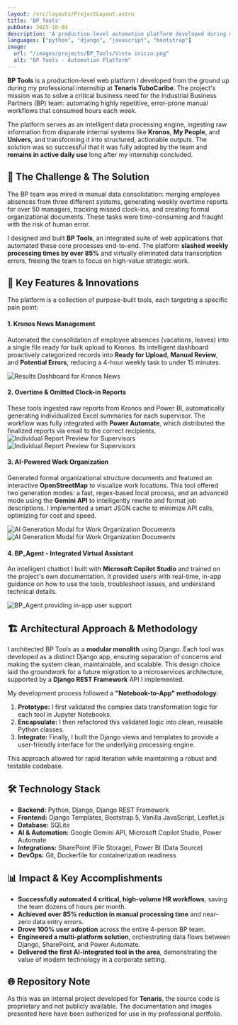 ```yaml
---
layout: /src/layouts/ProjectLayout.astro
title: 'BP Tools'
pubDate: 2025-10-04
description: 'A production-level automation platform developed during my internship at Tenaris. It transformed key HR workflows, reducing manual processing time by over 85% and is still in active use.'
languages: ["python", "django", "javascript", "bootstrap"]
image:
  url: "/images/projects/BP_Tools/Vista inicio.png" 
  alt: "BP Tools - Automation Platform"
---
```


**BP Tools** is a production-level web platform I developed from the ground up during my professional internship at **Tenaris TuboCaribe**. The project's mission was to solve a critical business need for the Industrial Business Partners (BP) team: automating highly repetitive, error-prone manual workflows that consumed hours each week.

The platform serves as an intelligent data processing engine, ingesting raw information from disparate internal systems like **Kronos**, **My People**, and **Univers**, and transforming it into structured, actionable outputs. The solution was so successful that it was fully adopted by the team and **remains in active daily use** long after my internship concluded.

## 🎯 The Challenge & The Solution

The BP team was mired in manual data consolidation: merging employee absences from three different systems, generating weekly overtime reports for over 50 managers, tracking missed clock-ins, and creating formal organizational documents. These tasks were time-consuming and fraught with the risk of human error.

I designed and built **BP Tools**, an integrated suite of web applications that automated these core processes end-to-end. The platform **slashed weekly processing times by over 85%** and virtually eliminated data transcription errors, freeing the team to focus on high-value strategic work.

## 🧩 Key Features & Innovations

The platform is a collection of purpose-built tools, each targeting a specific pain point:

#### 1. Kronos News Management
Automated the consolidation of employee absences (vacations, leaves) into a single file ready for bulk upload to Kronos. Its intelligent dashboard proactively categorized records into **Ready for Upload**, **Manual Review**, and **Potential Errors**, reducing a 4-hour weekly task to under 15 minutes.

![Results Dashboard for Kronos News](/images/projects/BP_Tools/novedades_kronos/v_resultado.png)

#### 2. Overtime & Omitted Clock-in Reports
These tools ingested raw reports from Kronos and Power BI, automatically generating individualized Excel summaries for each supervisor. The workflow was fully integrated with **Power Automate**, which distributed the finalized reports via email to the correct recipients.
![Individual Report Preview for Supervisors](/images/projects/BP_Tools/horas_extras/v_resultado.png)
![Individual Report Preview for Supervisors](/images/projects/BP_Tools/horas_extras/v_modal_report.png)

#### 3. AI-Powered Work Organization
Generated formal organizational structure documents and featured an interactive **OpenStreetMap** to visualize work locations. This tool offered two generation modes: a fast, regex-based local process, and an advanced mode using the **Gemini API** to intelligently rewrite and format job descriptions. I implemented a smart JSON cache to minimize API calls, optimizing for cost and speed.

![AI Generation Modal for Work Organization Documents](/images/projects/BP_Tools/Organizacion_del_Trabajo/v_inicial.png)
![AI Generation Modal for Work Organization Documents](/images/projects/BP_Tools/Organizacion_del_Trabajo/v_modal.png)

#### 4. BP_Agent - Integrated Virtual Assistant
An intelligent chatbot I built with **Microsoft Copilot Studio** and trained on the project's own documentation. It provided users with real-time, in-app guidance on how to use the tools, troubleshoot issues, and understand technical details.

![BP_Agent providing in-app user support](/images/projects/BP_Tools/Chat_bot.png)

## 🏗️ Architectural Approach & Methodology

I architected BP Tools as a **modular monolith** using Django. Each tool was developed as a distinct Django app, ensuring separation of concerns and making the system clean, maintainable, and scalable. This design choice laid the groundwork for a future migration to a microservices architecture, supported by a **Django REST Framework** API I implemented.

My development process followed a **"Notebook-to-App" methodology**:
1.  **Prototype:** I first validated the complex data transformation logic for each tool in Jupyter Notebooks.
2.  **Encapsulate:** I then refactored this validated logic into clean, reusable Python classes.
3.  **Integrate:** Finally, I built the Django views and templates to provide a user-friendly interface for the underlying processing engine.

This approach allowed for rapid iteration while maintaining a robust and testable codebase.

## 🛠️ Technology Stack

-   **Backend:** Python, Django, Django REST Framework
-   **Frontend:** Django Templates, Bootstrap 5, Vanilla JavaScript, Leaflet.js
-   **Database:** SQLite
-   **AI & Automation:** Google Gemini API, Microsoft Copilot Studio, Power Automate
-   **Integrations:** SharePoint (File Storage), Power BI (Data Source)
-   **DevOps:** Git, Dockerfile for containerization readiness

## 📊 Impact & Key Accomplishments

-   **Successfully automated 4 critical, high-volume HR workflows**, saving the team dozens of hours per month.
-   **Achieved over 85% reduction in manual processing time** and near-zero data entry errors.
-   **Drove 100% user adoption** across the entire 4-person BP team.
-   **Engineered a multi-platform solution**, orchestrating data flows between Django, SharePoint, and Power Automate.
-   **Delivered the first AI-integrated tool in the area**, demonstrating the value of modern technology in a corporate setting.

## 🌐 Repository Note
As this was an internal project developed for **Tenaris**, the source code is proprietary and not publicly available. The documentation and images presented here have been authorized for use in my professional portfolio.
